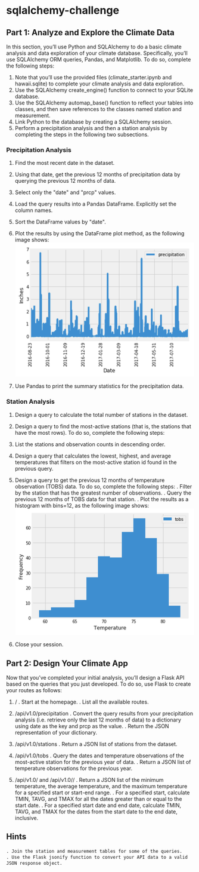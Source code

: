 # sqlalchemy-challenge

## Part 1: Analyze and Explore the Climate Data

In this section, you’ll use Python and SQLAlchemy to do a basic climate analysis and data exploration of your climate database. Specifically, you’ll use SQLAlchemy ORM queries, Pandas, and Matplotlib. To do so, complete the following steps:
1. Note that you’ll use the provided files (climate_starter.ipynb and hawaii.sqlite) to complete your climate analysis and data exploration.
2. Use the SQLAlchemy create_engine() function to connect to your SQLite database.
3. Use the SQLAlchemy automap_base() function to reflect your tables into classes, and then save references to the classes named station and measurement.
4. Link Python to the database by creating a SQLAlchemy session.
5. Perform a precipitation analysis and then a station analysis by completing the steps in the following two subsections.

### Precipitation Analysis

1. Find the most recent date in the dataset.
2. Using that date, get the previous 12 months of precipitation data by querying the previous 12 months of data.
3. Select only the "date" and "prcp" values.
4. Load the query results into a Pandas DataFrame. Explicitly set the column names.
5. Sort the DataFrame values by "date".
6. Plot the results by using the DataFrame plot method, as the following image shows:
![precitation](https://github.com/mabdullama/sqlalchemy-challenge/blob/main/SurfsUp/Output/precipitation.png)

7. Use Pandas to print the summary statistics for the precipitation data.

### Station Analysis

1. Design a query to calculate the total number of stations in the dataset.
2. Design a query to find the most-active stations (that is, the stations that have the most rows). To do so, complete the following steps:
3. List the stations and observation counts in descending order.
3. Design a query that calculates the lowest, highest, and average temperatures that filters on the most-active station id found in the previous query.
4. Design a query to get the previous 12 months of temperature observation (TOBS) data. To do so, complete the following steps:
	. Filter by the station that has the greatest number of observations.
	. Query the previous 12 months of TOBS data for that station.
	. Plot the results as a histogram with bins=12, as the following image shows:
![tobs histogram](https://github.com/mabdullama/sqlalchemy-challenge/blob/main/SurfsUp/Output/tobs.png)

5. Close your session.

## Part 2: Design Your Climate App

Now that you’ve completed your initial analysis, you’ll design a Flask API based on the queries that you just developed. To do so, use Flask to create your routes as follows:
1. /
	. Start at the homepage.
	. List all the available routes.

2. /api/v1.0/precipitation
	. Convert the query results from your precipitation analysis (i.e. retrieve only the last 12 months of data) to a dictionary using date as the key and prcp as the value.
	. Return the JSON representation of your dictionary.

3. /api/v1.0/stations
	. Return a JSON list of stations from the dataset.

4. /api/v1.0/tobs
	. Query the dates and temperature observations of the most-active station for the previous year of data.
	. Return a JSON list of temperature observations for the previous year.

5. /api/v1.0/<start> and /api/v1.0/<start>/<end>
	. Return a JSON list of the minimum temperature, the average temperature, and the maximum temperature for a specified start or start-end range.
	. For a specified start, calculate TMIN, TAVG, and TMAX for all the dates greater than or equal to the start date.
	. For a specified start date and end date, calculate TMIN, TAVG, and TMAX for the dates from the start date to the end date, inclusive.

## Hints
    . Join the station and measurement tables for some of the queries.
    . Use the Flask jsonify function to convert your API data to a valid JSON response object.
